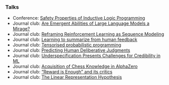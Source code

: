 <h3>Talks</h3>
<div>
    <ul>
        <li>
            Conference: <a href="https://youtu.be/leQ56mahNMs?t=605">Safety Properties of Inductive Logic Programming</a>
        </li>
        <li>
            Journal club: <a href="https://docs.google.com/presentation/d/1WiCqOKVSMm0MTaOElbPG_AodEB2AfGwBhbi8DJn7cDY/edit">Are Emergent Abilities of Large Language Models a Mirage?</a>
        </li>
        <li>
            Journal club: <a href="https://docs.google.com/presentation/d/1NIzMIuQOxQj9v9cdXHXc47bM142a4ZGW1K5LGAgDJpA">Reframing Reinforcement Learning as Sequence Modeling</a>
        </li>
        <li>
            Journal club: <a href="https://docs.google.com/presentation/d/16LvCQxTT_2Ps23ztZ0w9ow7SiSCfhIBDOFnj3Gy95RE/edit">Learning to summarize from human feedback</a>
        </li>
        <li>
            Journal club: <a href="https://docs.google.com/presentation/d/1nJMO5K6T1vfI9Qg80tHn2-t69jcficNhy6RapzX8V1s/edit#slide=id.p">Tensorised probabilistic programming</a>
        </li>
        <li>
            Journal club: <a href="https://docs.google.com/presentation/d/1Cvmk3Vr2mqHcGV27QnBE-Vqtjh6X2TzyiMNFPKaC_ZU/edit#slide=id.p">Predicting Human Deliberative Judgments</a>
        </li>
        <li>
            Journal club: <a href="https://docs.google.com/presentation/d/1MR8PGBl6LXFwY1MZ1kOPRMTD2GiNiMCtjX-E7h8pXl0/edit">Underspecification Presents Challenges for Credibility in ML</a>
        </li>
        <li>
            Journal club: <a href="https://docs.google.com/presentation/d/1c94JgMHiyOHf2oAxhiOP3gT9K8-Yp2yHzDReJdqaT9g/edit">Acquisition of Chess Knowledge in AlphaZero </a>
        </li>
        <li>
            Journal club: <a href="https://docs.google.com/presentation/d/1MzKIBMmroD0PyXqgbnGf9qVpqmiJT5nAlhRaZw1ZVyk/edit#slide=id.g10cdee45bd2_0_10">“Reward is Enough” and its critics</a>
        </li>
        <li>
            Journal club: <a href="https://docs.google.com/presentation/d/1pQ5I2XNBjKW1JEsM6ZebAqskqs3c87IwPEd8RVvp9zQ/edit?usp=sharing">The Linear Representation Hypothesis</a>
        </li>
    </ul>
</div>